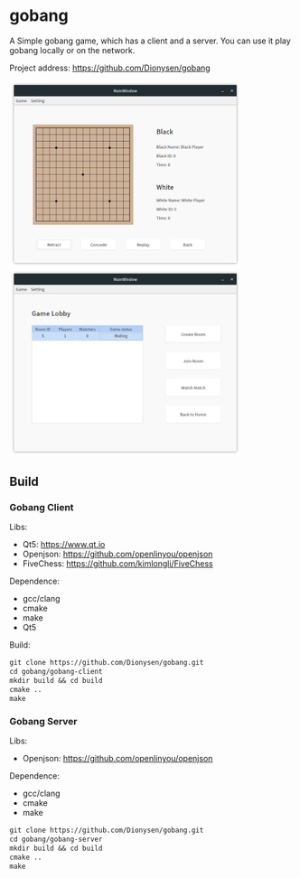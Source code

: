 # gobang
A Simple gobang game, which has a client and a server. You can use it play gobang locally or on the network. 

Project address: https://github.com/Dionysen/gobang

<img src="./assets/local-game.png" style="zoom: 40%;" /><img src="./assets/online-game.png" style="zoom: 40%;" />

## Build

### Gobang Client

Libs:

- Qt5: https://www.qt.io
- Openjson: https://github.com/openlinyou/openjson
- FiveChess: https://github.com/kimlongli/FiveChess

Dependence:

- gcc/clang
- cmake
- make
- Qt5

 Build:

```shell
git clone https://github.com/Dionysen/gobang.git
cd gobang/gobang-client
mkdir build && cd build
cmake ..
make
```



### Gobang Server

Libs:

- Openjson: https://github.com/openlinyou/openjson

Dependence:

- gcc/clang
- cmake
- make

```shell
git clone https://github.com/Dionysen/gobang.git
cd gobang/gobang-server
mkdir build && cd build
cmake ..
make
```

